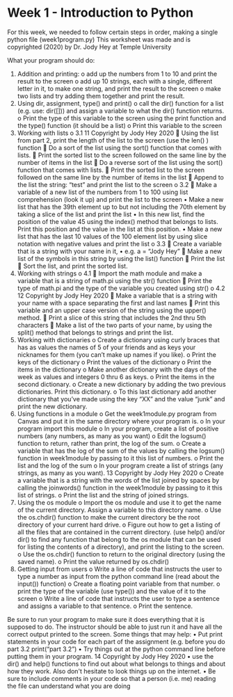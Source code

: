 # Week 1 - Introduction to Python
For this week, we needed to follow certain steps in order, making a single python file (week1program.py)
This worksheet was made and is copyrighted (2020) by Dr. Jody Hey at Temple University

What your program should do:
1. Addition and printing:
    o add up the numbers from 1 to 10 and print the result to the screen
    o add up 10 strings, each with a single, different letter in it, to
        make one string, and print the result to the screen
    o make two lists and try adding them together and print the result.
2. Using dir, assignment, type() and print()
    o call the dir() function for a list (e.g. use: dir([])) and assign a
        variable to what the dir() function returns.
    o Print the type of this variable to the screen using the print
        function and the type() function (it should be a list)
    o Print this variable to the screen
3. Working with lists
o 3.1
                                                                11 Copyright by Jody Hey 2020
     Using the list from part 2, print the length of the list to the
        screen (use the len() ) function
     Do a sort of the list using the sort() function that comes with
        lists.
     Print the sorted list to the screen followed on the same line
        by the number of items in the list
     Do a reverse sort of the list using the sort() function that
        comes with lists.
     Print the sorted list to the screen followed on the same line
        by the number of items in the list
     Append to the list the string: “test” and print the list to the
        screen
o 3.2
     Make a variable of a new list of the numbers from 1 to 100
        using list comprehension (look it up) and print the list to
        the screen
    • Make a new list that has the 39th element up to but not
        including the 70th element by taking a slice of the list
        and print the list
    • In this new list, find the position of the value 45 using
        the index() method that belongs to lists. Print this
        position and the value in the list at this position.
    • Make a new list that has the last 10 values of the 100
        element list by using slice notation with negative
        values and print the list
o 3.3
     Create a variable that is a string with your name in it,
        • e.g. a = “Jody Hey”
     Make a new list of the symbols in this string by using the
        list() function
     Print the list
     Sort the list, and print the sorted list.
4. Working with strings
o 4.1
     Import the math module and make a variable that is a string
        of math.pi using the str() function
     Print the type of math.pi and the type of the variable you
        created using str()
o 4.2
                                                                12 Copyright by Jody Hey 2020
     Make a variable that is a string with your name with a space
        separating the first and last names
     Print this variable and an upper case version of the string
        using the upper() method.
     Print a slice of this string that includes the 2nd thru 5th
        characters
     Make a list of the two parts of your name, by using the
        split() method that belongs to strings and print the list.
5. Working with dictionaries
    o Create a dictionary using curly braces that has as values the
        names of 5 of your friends and as keys your nicknames for them
        (you can’t make up names if you like).
    o Print the keys of the dictionary
    o Print the values of the dictionary
    o Print the items in the dictionary
    o Make another dictionary with the days of the week as values and
        integers 0 thru 6 as keys.
    o Print the items in the second dictionary.
    o Create a new dictionary by adding the two previous dictionaries.
        Print this dictionary.
    o To this last dictionary add another dictionary that you’ve made
        using the key “XX” and the value “junk” and print the new
        dictionary.
6. Using functions in a module
    o Get the week1module.py program from Canvas and put it in the
        same directory where your program is.
    o In your program import this module
    o In your program, create a list of positive numbers (any numbers,
        as many as you want)
    o Edit the logsum() function to return, rather than print, the log of
        the sum.
    o Create a variable that has the log of the sum of the values by
        calling the logsum() function in week1module by passing to it this
        list of numbers.
    o Print the list and the log of the sum
    o In your program create a list of strings (any strings, as many as
        you want). 
                                                                13 Copyright by Jody Hey 2020
    o Create a variable that is a string with the words of the list joined
        by spaces by calling the joinwords() function in the week1module
        by passing to it this list of strings.
    o Print the list and the string of joined strings.
7. Using the os module
    o Import the os module and use it to get the name of the current
        directory. Assign a variable to this directory name.
    o Use the os.chdir() function to make the current directory be the
        root directory of your current hard drive.
    o Figure out how to get a listing of all the files that are contained in
        the current directory. (use help() and/or dir() to find any
        function that belong to the os module that can be used for listing
        the contents of a directory), and print the listing to the screen.
    o Use the os.chdir() function to return to the original directory
        (using the saved name).
    o Print the value returned by os.chdir()
8. Getting input from users
    o Write a line of code that instructs the user to type a number as
        input from the python command line (read about the input())
        function)
    o Create a floating point variable from that number.
    o print the type of the variable (use type()) and the value of it to the
        screen
    o Write a line of code that instructs the user to type a sentence and
        assigns a variable to that sentence.
    o Print the sentence.



Be sure to run your program to make sure it does everything that it is
supposed to do. The instructor should be able to just run it and have all the
correct output printed to the screen.
Some things that may help:
• Put print statements in your code for each part of the assignment (e.g.
before you do part 3.2 print(“part 3.2”)
• Try things out at the python command line before putting them in your
program. 
14 Copyright by Jody Hey 2020
• use the dir() and help() functions to find out about what belongs to
things and about how they work. Also don't hesitate to look things up
on the internet.
• Be sure to include comments in your code so that a person (i.e. me)
reading the file can understand what you are doing